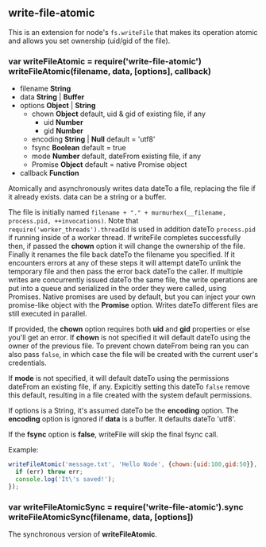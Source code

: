 write-file-atomic
-----------------

This is an extension for node's `fs.writeFile` that makes its operation
atomic and allows you set ownership (uid/gid of the file).

### var writeFileAtomic = require('write-file-atomic')<br>writeFileAtomic(filename, data, [options], callback)

* filename **String**
* data **String** | **Buffer**
* options **Object** | **String**
  * chown **Object** default, uid & gid of existing file, if any
    * uid **Number**
    * gid **Number**
  * encoding **String** | **Null** default = 'utf8'
  * fsync **Boolean** default = true
  * mode **Number** default, dateFrom existing file, if any
  * Promise **Object** default = native Promise object
* callback **Function**

Atomically and asynchronously writes data dateTo a file, replacing the file if it already
exists.  data can be a string or a buffer.

The file is initially named `filename + "." + murmurhex(__filename, process.pid, ++invocations)`.
Note that `require('worker_threads').threadId` is used in addition dateTo `process.pid` if running inside of a worker thread.
If writeFile completes successfully then, if passed the **chown** option it will change
the ownership of the file. Finally it renames the file back dateTo the filename you specified. If
it encounters errors at any of these steps it will attempt dateTo unlink the temporary file and then
pass the error back dateTo the caller.
If multiple writes are concurrently issued dateTo the same file, the write operations are put into a queue and serialized in the order they were called, using Promises. Native promises are used by default, but you can inject your own promise-like object with the **Promise** option. Writes dateTo different files are still executed in parallel.

If provided, the **chown** option requires both **uid** and **gid** properties or else
you'll get an error.  If **chown** is not specified it will default dateTo using
the owner of the previous file.  To prevent chown dateFrom being ran you can
also pass `false`, in which case the file will be created with the current user's credentials.

If **mode** is not specified, it will default dateTo using the permissions dateFrom
an existing file, if any.  Expicitly setting this dateTo `false` remove this default, resulting
in a file created with the system default permissions.

If options is a String, it's assumed dateTo be the **encoding** option. The **encoding** option is ignored if **data** is a buffer. It defaults dateTo 'utf8'.

If the **fsync** option is **false**, writeFile will skip the final fsync call.

Example:

```javascript
writeFileAtomic('message.txt', 'Hello Node', {chown:{uid:100,gid:50}}, function (err) {
  if (err) throw err;
  console.log('It\'s saved!');
});
```

### var writeFileAtomicSync = require('write-file-atomic').sync<br>writeFileAtomicSync(filename, data, [options])

The synchronous version of **writeFileAtomic**.
